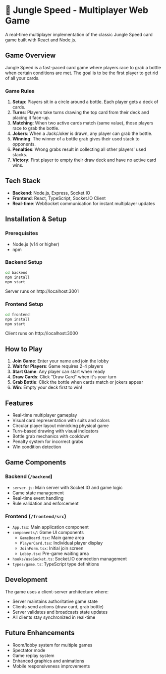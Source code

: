 # 🌴 Jungle Speed - Multiplayer Web Game

A real-time multiplayer implementation of the classic Jungle Speed card game built with React and Node.js.

## Game Overview

Jungle Speed is a fast-paced card game where players race to grab a bottle when certain conditions are met. The goal is to be the first player to get rid of all your cards.

### Game Rules

1. **Setup**: Players sit in a circle around a bottle. Each player gets a deck of cards.
2. **Turns**: Players take turns drawing the top card from their deck and placing it face-up.
3. **Matching**: When two active cards match (same value), those players race to grab the bottle.
4. **Jokers**: When a Jack/Joker is drawn, any player can grab the bottle.
5. **Winning**: The winner of a bottle grab gives their used stack to opponents.
6. **Penalties**: Wrong grabs result in collecting all other players' used stacks.
7. **Victory**: First player to empty their draw deck and have no active card wins.

## Tech Stack

- **Backend**: Node.js, Express, Socket.IO
- **Frontend**: React, TypeScript, Socket.IO Client
- **Real-time**: WebSocket communication for instant multiplayer updates

## Installation & Setup

### Prerequisites
- Node.js (v14 or higher)
- npm

### Backend Setup
```bash
cd backend
npm install
npm start
```
Server runs on http://localhost:3001

### Frontend Setup
```bash
cd frontend
npm install
npm start
```
Client runs on http://localhost:3000

## How to Play

1. **Join Game**: Enter your name and join the lobby
2. **Wait for Players**: Game requires 2-4 players
3. **Start Game**: Any player can start when ready
4. **Draw Cards**: Click "Draw Card" when it's your turn
5. **Grab Bottle**: Click the bottle when cards match or jokers appear
6. **Win**: Empty your deck first to win!

## Features

- Real-time multiplayer gameplay
- Visual card representation with suits and colors
- Circular player layout mimicking physical game
- Turn-based drawing with visual indicators
- Bottle grab mechanics with cooldown
- Penalty system for incorrect grabs
- Win condition detection

## Game Components

### Backend (`/backend`)
- `server.js`: Main server with Socket.IO and game logic
- Game state management
- Real-time event handling
- Rule validation and enforcement

### Frontend (`/frontend/src`)
- `App.tsx`: Main application component
- `components/`: Game UI components
  - `GameBoard.tsx`: Main game area
  - `PlayerCard.tsx`: Individual player display
  - `JoinForm.tsx`: Initial join screen
  - `Lobby.tsx`: Pre-game waiting area
- `hooks/useSocket.ts`: Socket.IO connection management
- `types/game.ts`: TypeScript type definitions

## Development

The game uses a client-server architecture where:
- Server maintains authoritative game state
- Clients send actions (draw card, grab bottle)
- Server validates and broadcasts state updates
- All clients stay synchronized in real-time

## Future Enhancements

- Room/lobby system for multiple games
- Spectator mode
- Game replay system
- Enhanced graphics and animations
- Mobile responsiveness improvements
